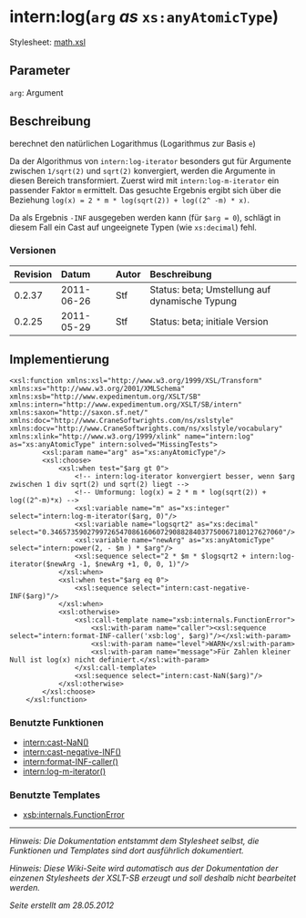 # intern:log(`arg` _as_ `xs:anyAtomicType`) #

Stylesheet: [math.xsl](http://code.google.com/p/xslt-sb/source/browse/trunk/xslt-sb/math.xsl)

## Parameter ##
`arg`: Argument



## Beschreibung ##
berechnet den natürlichen Logarithmus (Logarithmus zur Basis `e`)

Da der Algorithmus von `intern:log-iterator` besonders gut für Argumente zwischen `1/sqrt(2)` und `sqrt(2)` konvergiert, werden die Argumente in diesen Bereich transformiert. Zuerst wird mit `intern:log-m-iterator` ein passender Faktor `m` ermittelt. Das gesuchte Ergebnis ergibt sich über die Beziehung `log(x) = 2 * m * log(sqrt(2)) + log((2^ -m) * x)`.

Da als Ergebnis `-INF` ausgegeben werden kann (für `$arg = 0`), schlägt in diesem Fall ein Cast auf ungeeignete Typen (wie `xs:decimal`) fehl.

### Versionen ###
| Revision | Datum | Autor | Beschreibung |
|:---------|:------|:------|:-------------|
| 0.2.37 | 2011-06-26 | Stf |   Status: beta;   Umstellung auf dynamische Typung   |
| 0.2.25 | 2011-05-29 | Stf |   Status: beta;   initiale Version   |


## Implementierung ##
```
<xsl:function xmlns:xsl="http://www.w3.org/1999/XSL/Transform" xmlns:xs="http://www.w3.org/2001/XMLSchema" xmlns:xsb="http://www.expedimentum.org/XSLT/SB" xmlns:intern="http://www.expedimentum.org/XSLT/SB/intern" xmlns:saxon="http://saxon.sf.net/" xmlns:doc="http://www.CraneSoftwrights.com/ns/xslstyle" xmlns:docv="http://www.CraneSoftwrights.com/ns/xslstyle/vocabulary" xmlns:xlink="http://www.w3.org/1999/xlink" name="intern:log" as="xs:anyAtomicType" intern:solved="MissingTests">
		<xsl:param name="arg" as="xs:anyAtomicType"/>
		<xsl:choose>
			<xsl:when test="$arg gt 0">
				<!-- intern:log-iterator konvergiert besser, wenn $arg zwischen 1 div sqrt(2) und sqrt(2) liegt -->
				<!-- Umformung: log(x) = 2 * m * log(sqrt(2)) + log((2^-m)*x) -->
				<xsl:variable name="m" as="xs:integer" select="intern:log-m-iterator($arg, 0)"/>
				<xsl:variable name="logsqrt2" as="xs:decimal" select="0.346573590279972654708616060729088284037750067180127627060"/>
				<xsl:variable name="newArg" as="xs:anyAtomicType" select="intern:power(2, - $m ) * $arg"/>
				<xsl:sequence select="2 * $m * $logsqrt2 + intern:log-iterator($newArg -1, $newArg +1, 0, 0, 1)"/>
			</xsl:when>
			<xsl:when test="$arg eq 0">
				<xsl:sequence select="intern:cast-negative-INF($arg)"/>
			</xsl:when>
			<xsl:otherwise>
				<xsl:call-template name="xsb:internals.FunctionError">
					<xsl:with-param name="caller"><xsl:sequence select="intern:format-INF-caller('xsb:log', $arg)"/></xsl:with-param>
					<xsl:with-param name="level">WARN</xsl:with-param>
					<xsl:with-param name="message">Für Zahlen kleiner Null ist log(x) nicht definiert.</xsl:with-param>
				</xsl:call-template>
				<xsl:sequence select="intern:cast-NaN($arg)"/>
			</xsl:otherwise>
		</xsl:choose>
	</xsl:function>
```

### Benutzte Funktionen ###
  * [intern:cast-NaN()](intern_cast_NaN.md)
  * [intern:cast-negative-INF()](intern_cast_negative_INF.md)
  * [intern:format-INF-caller()](intern_format_INF_caller.md)
  * [intern:log-m-iterator()](intern_log_m_iterator.md)

### Benutzte Templates ###
  * [xsb:internals.FunctionError](xsb_internals_FunctionError.md)


---


_Hinweis: Die Dokumentation entstammt dem Stylesheet selbst, die Funktionen und Templates sind dort ausführlich dokumentiert._

_Hinweis: Diese Wiki-Seite wird automatisch aus der Dokumentation der einzenen Stylesheets der XSLT-SB erzeugt und soll deshalb nicht bearbeitet werden._

_Seite erstellt am 28.05.2012_
